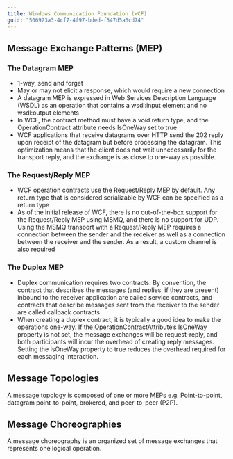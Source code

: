 ```yaml
---
title: Windows Communication Foundation (WCF)
guid: "506923a3-4cf7-4f97-bded-f547d5a6cd74"
---
```


## Message Exchange Patterns (MEP)

### The Datagram MEP

 * 1-way, send and forget
 * May or may not elicit a response, which would require a new connection
 * A datagram MEP is expressed in Web Services Description Language (WSDL) as an operation that contains a wsdl:input element and no wsdl:output elements
 * In WCF, the contract method must have a void return type, and the OperationContract attribute needs IsOneWay set to true
  * WCF applications that receive datagrams over HTTP send the 202 reply upon receipt of the datagram but before processing the datagram. This optimization means that the client does not wait unnecessarily for the transport reply, and the exchange is as close to one-way as possible.

### The Request/Reply MEP

 * WCF operation contracts use the Request/Reply MEP by default. Any return type that is considered serializable by WCF can be specified as a return type
 * As of the initial release of WCF, there is no out-of-the-box support for the Request/Reply MEP using MSMQ, and there is no support for UDP. Using the MSMQ transport with a Request/Reply MEP requires a connection between the sender and the receiver as well as a connection between the receiver and the sender. As a result, a custom channel is also required

 ### The Duplex MEP

 * Duplex communication requires two contracts. By convention, the contract that describes the messages (and replies, if they are present) inbound to the receiver application are called service contracts, and contracts that describe messages sent from the receiver to the sender are called callback contracts
  * When creating a duplex contract, it is typically a good idea to make the operations one-way. If the OperationContractAttribute’s IsOneWay property is not set, the message exchanges will be request-reply, and both participants will incur the overhead of creating reply messages. Setting the IsOneWay property to true reduces the overhead required for each messaging interaction.

## Message Topologies

A message topology is composed of one or more MEPs e.g. Point-to-point, datagram point-to-point, brokered, and peer-to-peer (P2P).

## Message Choreographies

A message choreography is an organized set of message exchanges that represents one logical operation.
